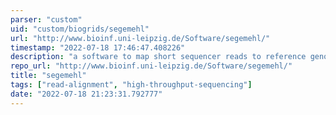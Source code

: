 ```yaml
---
parser: "custom"
uid: "custom/biogrids/segemehl"
url: "http://www.bioinf.uni-leipzig.de/Software/segemehl/"
timestamp: "2022-07-18 17:46:47.408226"
description: "a software to map short sequencer reads to reference genomes."
repo_url: "http://www.bioinf.uni-leipzig.de/Software/segemehl/"
title: "segemehl"
tags: ["read-alignment", "high-throughput-sequencing"]
date: "2022-07-18 21:23:31.792777"
---
```

